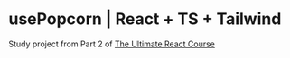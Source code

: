 # usePopcorn | React + TS + Tailwind

Study project from Part 2 of [The Ultimate React Course](https://www.udemy.com/course/the-ultimate-react-course/)
